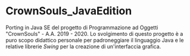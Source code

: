 # CrownSouls_JavaEdition
Porting in Java SE del progetto di Programmazione ad Oggetti "CrownSouls" - A.A. 2019 - 2020.
Lo svolgimento di questo progetto è a puro scopo didattico personale per padroneggiare il linguaggio Java e le relative librerie _Swing_ per la creazione di un'interfaccia grafica.

